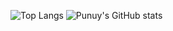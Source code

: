 ![Top Langs](https://github-readme-stats.vercel.app/api/top-langs/?username=Punuy&layout=demo&theme=radical) ![Punuy's GitHub stats](https://github-readme-stats.vercel.app/api?username=Punuy&show_icons=true&theme=radical)

